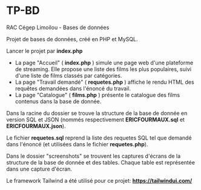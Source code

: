 # TP-BD
RAC Cégep Limoilou - Bases de données

Projet de bases de données, créé en PHP et MySQL.

Lancer le projet par **index.php**

- La page "Accueil" ( **index.php** ) simule une page web d'une plateforme de streaming.
  Elle propose une liste des films les plus populaires, suivi d'une liste de films classés par catégories.
- La page "Travail demandé" ( **requetes.php** ) affiche le rendu HTML des requêtes demandées dans l'énoncé du travail.
- La page "Catalogue" ( **films.php** ) présente le catalogue des films contenus dans la base de donnée.

Dans la racine du dossier se trouve la structure de la base de donnée en version SQL et JSON (nommés respectivement **ERICFOURMAUX.sql** et **ERICFOURMAUX.json**).

Le fichier **requetes.sql** reprend la liste des requetes SQL tel que demandé dans l'énoncé (et utilisées dans le fichier **requetes.php**).

Dans le dossier "screenshots" se trouvent les captures d'écrans de la structure de la base de donnée et des tables.
Chaque table est représentée dans une capture d'écran.

Le framework Tailwind a été utilisé pour ce projet: **https://tailwindui.com/**
